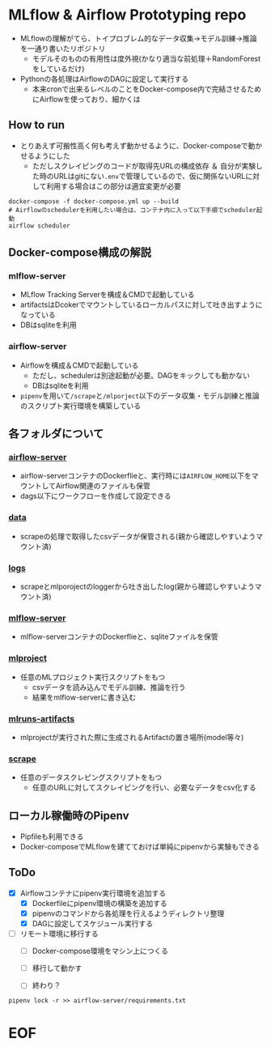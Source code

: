 # MLflow & Airflow Prototyping repo
* MLflowの理解がてら、トイプロブレム的なデータ収集->モデル訓練->推論を一通り書いたリポジトリ
  * モデルそのものの有用性は度外視(かなり適当な前処理＋RandomForestをしているだけ)
* Pythonの各処理はAirflowのDAGに設定して実行する
  * 本来cronで出来るレベルのことをDocker-compose内で完結させるためにAirflowを使っており、細かくは

## How to run
* とりあえず可搬性高く何も考えず動かせるように、Docker-composeで動かせるようにした
  * ただしスクレイピングのコードが取得先URLの構成依存 ＆ 自分が実験した時のURLはgitにない`.env`で管理しているので、仮に関係ないURLに対して利用する場合はこの部分は適宜変更が必要
```
docker-compose -f docker-compose.yml up --build
# Airflowのschedulerを利用したい場合は、コンテナ内に入って以下手順でscheduler起動
airflow scheduler
```

## Docker-compose構成の解説
### mlflow-server
  * MLflow Tracking Serverを構成＆CMDで起動している
  * artifactsはDcokerでマウントしているローカルパスに対して吐き出すようになっている
  * DBはsqliteを利用
### airflow-server
  * Airflowを構成＆CMDで起動している
    * ただし、schedulerは別途起動が必要。DAGをキックしても動かない
    * DBはsqliteを利用
  * `pipenv`を用いて`/scrape`と`/mlporject`以下のデータ収集・モデル訓練と推論のスクリプト実行環境を構築している


## 各フォルダについて
### [airflow-server](airflow-server)
* airflow-serverコンテナのDockerflieと、実行時には`AIRFLOW_HOME`以下をマウントしてAirflow関連のファイルも保管
* dags以下にワークフローを作成して設定できる

### [data](data)
* scrapeの処理で取得したcsvデータが保管される(親から確認しやすいようマウント済)

### [logs](logs)
* scrapeとmlporojectのloggerから吐き出したlog(親から確認しやすいようマウント済)

### [mlflow-server](mlflow-server)
* mlflow-serverコンテナのDockerflieと、sqliteファイルを保管

### [mlproject](mlproject)
* 任意のMLプロジェクト実行スクリプトをもつ
  * csvデータを読み込んでモデル訓練、推論を行う
  * 結果をmlflow-serverに書き込む

### [mlruns-artifacts](mlruns-artifacts)
* mlprojectが実行された際に生成されるArtifactの置き場所(model等々)

### [scrape](scrape)
* 任意のデータスクレピングスクリプトをもつ
  * 任意のURLに対してスクレイピングを行い、必要なデータをcsv化する

## ローカル稼働時のPipenv
* Pipfileも利用できる
* Docker-composeでMLflowを建てておけば単純にpipenvから実験もできる


## ToDo

- [x] Airflowコンテナにpipenv実行環境を追加する
  - [x] Dockerfileにpipenv環境の構築を追加する
  - [x] pipenvのコマンドから各処理を行えるようディレクトリ整理
  - [x] DAGに設定してスケジュール実行する
- [ ] リモート環境に移行する
  - [ ] Docker-compose環境をマシン上につくる
  - [ ] 移行して動かす
  - [ ] 終わり？


```
pipenv lock -r >> airflow-server/requirements.txt
```

# EOF